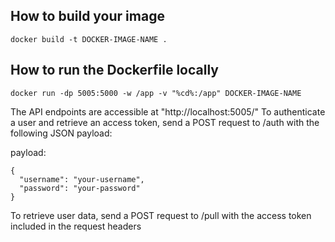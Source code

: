 ## How to build your image

```
docker build -t DOCKER-IMAGE-NAME .
```
## How to run the Dockerfile locally

```
docker run -dp 5005:5000 -w /app -v "%cd%:/app" DOCKER-IMAGE-NAME
```

The API endpoints are accessible at "http://localhost:5005/"
To authenticate a user and retrieve an access token, send a POST request to /auth with the following JSON payload:

payload:
```
{
  "username": "your-username",
  "password": "your-password"
}
```
To retrieve user data, send a POST request to /pull with the access token included in the request headers
